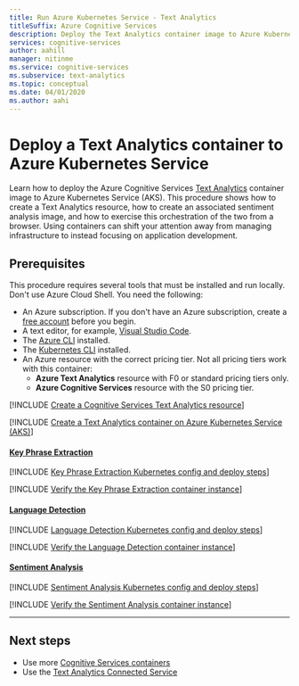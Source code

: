 ```yaml
---
title: Run Azure Kubernetes Service - Text Analytics
titleSuffix: Azure Cognitive Services
description: Deploy the Text Analytics container image to Azure Kubernetes Service, and test it in a web browser.
services: cognitive-services
author: aahill
manager: nitinme
ms.service: cognitive-services
ms.subservice: text-analytics
ms.topic: conceptual
ms.date: 04/01/2020
ms.author: aahi
---
```


# Deploy a Text Analytics container to Azure Kubernetes Service

Learn how to deploy the Azure Cognitive Services [Text Analytics](https://docs.microsoft.com/azure/cognitive-services/text-analytics/how-tos/text-analytics-how-to-install-containers) container image to Azure Kubernetes Service (AKS). This procedure shows how to create a Text Analytics resource, how to create an associated sentiment analysis image, and how to exercise this orchestration of the two from a browser. Using containers can shift your attention away from managing infrastructure to instead focusing on application development.

## Prerequisites

This procedure requires several tools that must be installed and run locally. Don't use Azure Cloud Shell. You need the following:

* An Azure subscription. If you don't have an Azure subscription, create a [free account](https://azure.microsoft.com/free/cognitive-services) before you begin.
* A text editor, for example, [Visual Studio Code](https://code.visualstudio.com/download).
* The [Azure CLI](https://docs.microsoft.com/cli/azure/install-azure-cli?view=azure-cli-latest) installed.
* The [Kubernetes CLI](https://kubernetes.io/docs/tasks/tools/install-kubectl/) installed.
* An Azure resource with the correct pricing tier. Not all pricing tiers work with this container:
    * **Azure Text Analytics** resource with F0 or standard pricing tiers only.
    * **Azure Cognitive Services** resource with the S0 pricing tier.

[!INCLUDE [Create a Cognitive Services Text Analytics resource](../includes/create-text-analytics-resource.md)]

[!INCLUDE [Create a Text Analytics container on Azure Kubernetes Service (AKS)](../../containers/includes/create-aks-resource.md)]

#### [Key Phrase Extraction](#tab/keyphrase)

[!INCLUDE [Key Phrase Extraction Kubernetes config and deploy steps](../includes/key-phrase-extraction-kubernetes-config-deploy.md)]

[!INCLUDE [Verify the Key Phrase Extraction container instance](../includes/verify-key-phrase-extraction-container.md)]

#### [Language Detection](#tab/language)

[!INCLUDE [Language Detection Kubernetes config and deploy steps](../includes/language-detection-kubernetes-config-deploy.md)]

[!INCLUDE [Verify the Language Detection container instance](../includes/verify-language-detection-container.md)]

#### [Sentiment Analysis](#tab/sentiment)

[!INCLUDE [Sentiment Analysis Kubernetes config and deploy steps](../includes/sentiment-analysis-kubernetes-config-deploy.md)]

[!INCLUDE [Verify the Sentiment Analysis container instance](../includes/verify-sentiment-analysis-container.md)]

***

## Next steps

* Use more [Cognitive Services containers](../../cognitive-services-container-support.md)
* Use the [Text Analytics Connected Service](../vs-text-connected-service.md)
